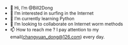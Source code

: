 - 👋 Hi, I’m @Bill2Dong
- 👀 I’m interested in surfing in the Internet
- 🌱 I’m currently learning Python
- 💞️ I’m looking to collaborate on Internet worm methods
- 📫 How to reach me ? I pay attention to my email(changyuan_dong@126.com) every day.

<!---
Bill2Dong/Bill2Dong is a ✨ special ✨ repository because its `README.md` (this file) appears on your GitHub profile.
You can click the Preview link to take a look at your changes.
--->
